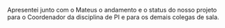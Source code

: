 
Apresentei junto com o Mateus o andamento e o status do nosso projeto para o Coordenador da disciplina de PI e para os demais colegas de sala. 

